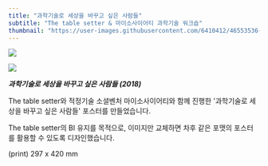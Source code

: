 ```yaml
---
title: "과학기술로 세상을 바꾸고 싶은 사람들"
subtitle: "The table setter & 마이소사이어티 과학기술 워크숍"
thumbnail: "https://user-images.githubusercontent.com/6410412/46553536-b8b3f680-c918-11e8-8e0b-e41c0103c8de.png"
---
```


![](https://user-images.githubusercontent.com/6410412/46553536-b8b3f680-c918-11e8-8e0b-e41c0103c8de.png)

![](https://user-images.githubusercontent.com/6410412/46553537-b8b3f680-c918-11e8-92c4-1eb1479a4a15.png)

_**과학기술로 세상을 바꾸고 싶은 사람들 (2018)**_

The table setter와 적정기술 소셜벤처 마이소사이어티와 함께 진행한 '과학기술로 세상을 바꾸고 싶은 사람들' 포스터를 만들었습니다.

The table setter의 BI 유지를 목적으로, 이미지만 교체하면 차후 같은 포맷의 포스터를 활용할 수 있도록 디자인했습니다.

(print) 297 x 420 mm
